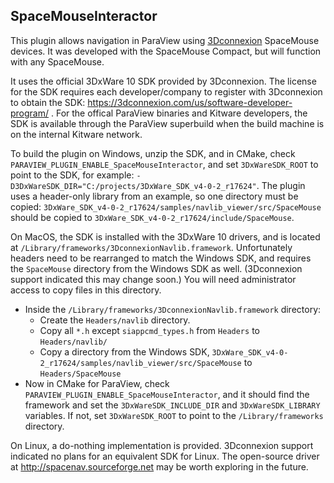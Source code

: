 ## SpaceMouseInteractor

This plugin allows navigation in ParaView using [3Dconnexion](https://3dconnexion.com) SpaceMouse devices. It was developed with the SpaceMouse Compact, but will function with any SpaceMouse.

It uses the official 3DxWare 10 SDK provided by 3Dconnexion. The license for the SDK requires each developer/company to register with 3Dconnexion to obtain the SDK: https://3dconnexion.com/us/software-developer-program/ . For the offical ParaView binaries and Kitware developers, the SDK is available through the ParaView superbuild when the build machine is on the internal Kitware network.

To build the plugin on Windows, unzip the SDK, and in CMake, check `PARAVIEW_PLUGIN_ENABLE_SpaceMouseInteractor`, and set `3DxWareSDK_ROOT` to point to the SDK, for example: `-D3DxWareSDK_DIR="C:/projects/3DxWare_SDK_v4-0-2_r17624"`. The plugin uses a header-only library from an example, so one directory must be copied: `3DxWare_SDK_v4-0-2_r17624/samples/navlib_viewer/src/SpaceMouse` should be copied to `3DxWare_SDK_v4-0-2_r17624/include/SpaceMouse`.

On MacOS, the SDK is installed with the 3DxWare 10 drivers, and is located at `/Library/frameworks/3DconnexionNavlib.framework`. Unfortunately headers need to be rearranged to match the Windows SDK, and requires the `SpaceMouse` directory from the Windows SDK as well. (3Dconnexion support indicated this may change soon.) You will need administrator access to copy files in this directory.
* Inside the `/Library/frameworks/3DconnexionNavlib.framework` directory:
   * Create the `Headers/navlib` directory.
   * Copy all `*.h` except `siappcmd_types.h` from `Headers` to `Headers/navlib/`
   * Copy a directory from the Windows SDK, `3DxWare_SDK_v4-0-2_r17624/samples/navlib_viewer/src/SpaceMouse` to `Headers/SpaceMouse`
* Now in CMake for ParaView, check `PARAVIEW_PLUGIN_ENABLE_SpaceMouseInteractor`, and it should find the framework and set the `3DxWareSDK_INCLUDE_DIR` and `3DxWareSDK_LIBRARY` variables. If not, set `3DxWareSDK_ROOT` to point to the `/Library/frameworks` directory.

On Linux, a do-nothing implementation is provided. 3Dconnexion support indicated no plans for an equivalent SDK for Linux. The open-source driver at http://spacenav.sourceforge.net may be worth exploring in the future.
